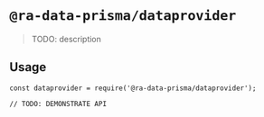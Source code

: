 # `@ra-data-prisma/dataprovider`

> TODO: description

## Usage

```
const dataprovider = require('@ra-data-prisma/dataprovider');

// TODO: DEMONSTRATE API
```
